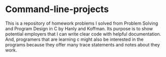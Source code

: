 # Command-line-projects
This is a repository of homework problems I solved from Problem Solving and Program Design in C by Hanly and Koffman.  Its purpose is to show potential employers that I can write clear code with helpful documentation.  And, programers that are learning c might also be interested in the programs because they offer many trace statements and notes about they work. 
